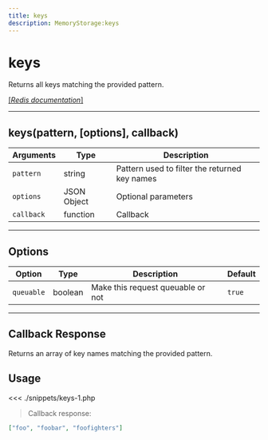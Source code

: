 ```yaml
---
title: keys
description: MemoryStorage:keys
---
```


# keys

Returns all keys matching the provided pattern.

[[_Redis documentation_]](https://redis.io/commands/keys)

---

## keys(pattern, [options], callback)

| Arguments  | Type        | Description                                   |
| ---------- | ----------- | --------------------------------------------- |
| `pattern`  | string      | Pattern used to filter the returned key names |
| `options`  | JSON Object | Optional parameters                           |
| `callback` | function    | Callback                                      |

---

## Options

| Option     | Type    | Description                       | Default |
| ---------- | ------- | --------------------------------- | ------- |
| `queuable` | boolean | Make this request queuable or not | `true`  |

---

## Callback Response

Returns an array of key names matching the provided pattern.

## Usage

<<< ./snippets/keys-1.php

> Callback response:

```json
["foo", "foobar", "foofighters"]
```
